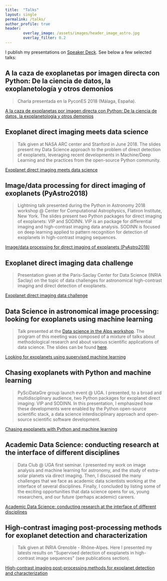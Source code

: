 ```yaml
---
title:  "Talks"
layout: single
permalink: /talks/
author_profile: true
header:
        overlay_image: /assets/images/header_image_astro.jpg
        overlay_filter: 0.2
---
```


I publish my presentations on [Speaker Deck](https://speakerdeck.com/carlgogo/). See below a few selected talks: 

## A la caza de exoplanetas por imagen directa con Python: De la ciencia de datos, la exoplanetología y otros demonios
> Charla presentada en la PyconES 2018 (Málaga, España).

<a class="embedly-card" data-card-theme="dark" href="https://speakerdeck.com/carlgogo/a-la-caza-de-exoplanetas-por-imagen-directa-con-python-de-la-ciencia-de-datos-la-exoplanetologia-y-otros-demonios">A la caza de exoplanetas por imagen directa con Python: De la ciencia de datos, la exoplanetología y otros demonios</a>
<script async src="//cdn.embedly.com/widgets/platform.js" charset="UTF-8"></script>

## Exoplanet direct imaging meets data science
> Talk given at NASA ARC center and Stanford in June 2018. The slides present my Data Science approach to the problem of direct detection of exoplanets, leveraging recent developments in Machine/Deep Learning and the practices from the open-source Python community.

<a class="embedly-card" data-card-theme="dark" href="https://speakerdeck.com/carlgogo/exoplanet-direct-imaging-meets-data-science">Exoplanet direct imaging meets data science</a>
<script async src="//cdn.embedly.com/widgets/platform.js" charset="UTF-8"></script>

## Image/data processing for direct imaging of exoplanets (PyAstro2018)
> Lightning talk presented during the Python in Astronomy 2018 workshop @ Center for Computational Astrophysics, Flatiron Institute, New York. The slides present two Python packages for direct imaging of exoplanets: VIP and SODINN. VIP is an package for differential imaging and high-contrast imaging data analysis. SODINN is focused on deep learning applied to pattern recognition for detection of exoplanets in high-contrast imaging sequences.

<a class="embedly-card" data-card-theme="dark" href="https://speakerdeck.com/carlgogo/data-processing-for-direct-imaging-of-exoplanets-pyastro2018">Image/data processing for direct imaging of exoplanets (PyAstro2018)</a>
<script async src="//cdn.embedly.com/widgets/platform.js" charset="UTF-8"></script>

## Exoplanet direct imaging data challenge
> Presentation given at the Paris-Saclay Center for Data Science (INRIA Saclay) on the topic of data challenges for astronomical high-contrast imaging and direct detection of exoplanets.

<a class="embedly-card" data-card-theme="dark" href="https://speakerdeck.com/carlgogo/exoplanet-direct-imaging-data-challenge">Exoplanet direct imaging data challenge</a>
<script async src="//cdn.embedly.com/widgets/platform.js" charset="UTF-8"></script>

## Data Science in astronomical image processing: looking for exoplanets using machine learning
> Talk presented at the [Data science in the Alps workshop](https://data-institute.univ-grenoble-alpes.fr/news-and-events/feedback-of-the-workshop-data-science-in-the-alps--743560.htm?RH=10277933037836520). The program of this meeting was composed of a mixture of talks about methodological research and about various scientific applications of data science. The slides can be found [here](https://speakerdeck.com/carlgogo/data-science-in-astro-image-processing-looking-for-exoplanets-using-machine-learning).

<a class="embedly-card" data-card-theme="dark" href="https://www.youtube.com/watch?v=YPkeSnVwg9k">Looking for exoplanets using supervised machine learning</a>
<script async src="//cdn.embedly.com/widgets/platform.js" charset="UTF-8"></script>

## Chasing exoplanets with Python and machine learning
> PySciDataGre group launch event @ UGA. I presented, to a broad and multidisciplinary audience, two Python packages for exoplanet direct imaging: VIP and SODINN. In this presentation, I emphasized how these developments were enabled by the Python open-source scientific stack, a data science interdisciplinary approach and open-source scientific software development.

<a class="embedly-card" data-card-theme="dark" href="https://speakerdeck.com/carlgogo/chasing-exoplanets-with-python-and-machine-learning">Chasing exoplanets with Python and machine learning</a>
<script async src="//cdn.embedly.com/widgets/platform.js" charset="UTF-8"></script>

## Academic Data Science: conducting research at the interface of different disciplines
> Data Club @ UGA first seminar. I presented my work on image analysis and machine learning for astronomy, and the study of extra-solar planets via direct imaging. Then, I discussed the many challenges that we face as academic data scientists working at the interface of several disciplines. Finally, I concluded by listing some of the exciting opportunities that data science opens for us, young researchers, and our future (perhaps academic) careers.

<a class="embedly-card" data-card-theme="dark" href="https://speakerdeck.com/carlgogo/academic-data-science-conducting-research-at-the-interface-of-different-disciplines">Academic Data Science: conducting research at the interface of different disciplines</a>
<script async src="//cdn.embedly.com/widgets/platform.js" charset="UTF-8"></script>

## High-contrast imaging post-processing methods for exoplanet detection and characterization
> Talk given at INRIA Grenoble - Rhône-Alpes. Here I presented my latests results on "Supervised detection of exoplanets in high-contrast image sequences" (see publications section).  

<a class="embedly-card" data-card-theme="dark" href="https://speakerdeck.com/carlgogo/high-contrast-imaging-post-processing-methods-for-exoplanet-detection-and-characterization">High-contrast imaging post-processing methods for exoplanet detection and characterization</a>
<script async src="//cdn.embedly.com/widgets/platform.js" charset="UTF-8"></script>